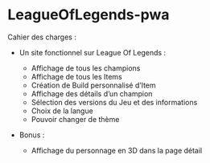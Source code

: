 # LeagueOfLegends-pwa

Cahier des charges :

* Un site fonctionnel sur League Of Legends :
    -	Affichage de tous les champions
    -	Affichage de tous les Items
    -	Création de Build personnalisé d’Item
    -	Affichage des détails d’un champion
    -	Sélection des versions du Jeu et des informations
    -	Choix de la langue
    -	Pouvoir changer de thème

* Bonus : 
    -	Affichage du personnage en 3D dans la page détail